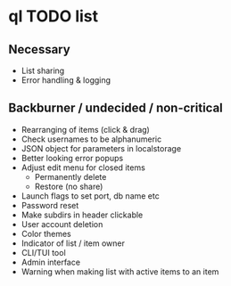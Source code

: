 # ql TODO list

## Necessary
* List sharing
* Error handling & logging

## Backburner / undecided / non-critical
* Rearranging of items (click & drag)
* Check usernames to be alphanumeric
* JSON object for parameters in localstorage
* Better looking error popups
* Adjust edit menu for closed items
    - Permanently delete
    - Restore
    (no share)
* Launch flags to set port, db name etc
* Password reset
* Make subdirs in header clickable
* User account deletion
* Color themes
* Indicator of list / item owner
* CLI/TUI tool
* Admin interface
* Warning when making list with active items to an item
